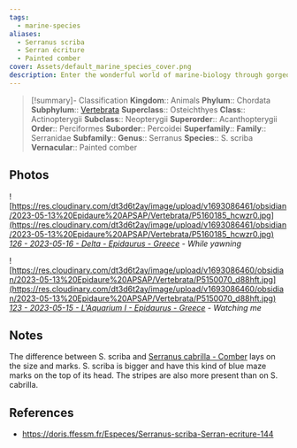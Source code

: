 ```yaml
---
tags:
  - marine-species
aliases:
  - Serranus scriba
  - Serran écriture
  - Painted comber
cover: Assets/default_marine_species_cover.png
description: Enter the wonderful world of marine-biology through gorgeous underwater pictures of marine animals. Serranidae is the family of serrans and grouper/mérous.
---
```

> [!summary]- Classification
**Kingdom**:: Animals
**Phylum**:: Chordata
**Subphylum**:: [Vertebrata](Vertebrata.md)
**Superclass**:: Osteichthyes
**Class**:: Actinopterygii
**Subclass**::  Neopterygii
**Superorder**:: Acanthopterygii
**Order**:: Perciformes
**Suborder**:: Percoidei
**Superfamily**::
**Family**:: Serranidae
**Subfamily**::
**Genus**:: Serranus
**Species**:: S. scriba
**Vernacular**:: Painted comber

## Photos
![https://res.cloudinary.com/dt3d6t2ay/image/upload/v1693086461/obsidian/2023-05-13%20Epidaure%20APSAP/Vertebrata/P5160185_hcwzr0.jpg](https://res.cloudinary.com/dt3d6t2ay/image/upload/v1693086461/obsidian/2023-05-13%20Epidaure%20APSAP/Vertebrata/P5160185_hcwzr0.jpg)
*[126 - 2023-05-16 - Delta - Epidaurus - Greece](126%20-%202023-05-16%20-%20Delta%20-%20Epidaurus%20-%20Greece.md) - While yawning*

![https://res.cloudinary.com/dt3d6t2ay/image/upload/v1693086460/obsidian/2023-05-13%20Epidaure%20APSAP/Vertebrata/P5150070_d88hft.jpg](https://res.cloudinary.com/dt3d6t2ay/image/upload/v1693086460/obsidian/2023-05-13%20Epidaure%20APSAP/Vertebrata/P5150070_d88hft.jpg)
*[123 - 2023-05-15 - L'Aquarium I - Epidaurus - Greece](123%20-%202023-05-15%20-%20L'Aquarium%20I%20-%20Epidaurus%20-%20Greece.md) - Watching me*
## Notes
The difference between S. scriba and [Serranus cabrilla - Comber](Serranus%20cabrilla%20-%20Comber.md) lays on the size and marks. S. scriba is bigger and have this kind of blue maze marks on the top of its head. The stripes are also more present than on S. cabrilla. 

## References
- https://doris.ffessm.fr/Especes/Serranus-scriba-Serran-ecriture-144